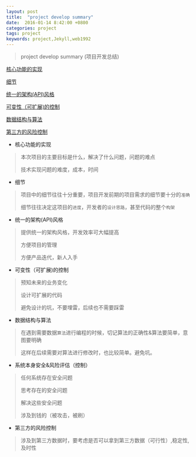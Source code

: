 ```yaml
---
layout: post
title:  "project develop summary"
date:  2016-01-14 8:42:00 +0800
categories: project
tags: project
keywords: project,Jekyll,web1992
---
```



> project develop summary (项目开发总结)
> 

[核心功能的实现][v1]

[细节][v2]

[统一的架构(API)风格][v3]

[可变性（可扩展)的控制][v4]

[数据结构与算法][v5]

[第三方的风险控制][v6]

<!--more-->

<a href="#v1"></a>
-  核心功能的实现

> 本次项目的主要目标是什么，解决了什么问题，问题的难点
> 
> 技术实现问题的难度，成本，时间
>


<a href="#v2"></a>
-  细节

> 项目中的细节往往十分重要，项目开发前期的项目需求的细节要十分的`准确`
> 
> 细节往往决定这项目的`进度`，开发者的`设计思路`，甚至代码的整个`构架`
>

<a href="#v3"></a>
- 统一的架构(API)风格

> 提供统一的架构风格，开发效率可大幅提高
> 
> 方便项目的管理
> 
> 方便产品迭代，新人入手

<a href="#v4"></a>
- 可变性（可扩展)的控制

> 预知未来的业务变化
>
> 设计可扩展的代码
>
> 避免设计的坑，不要埋雷，后续也不需要踩雷
>

<a href="#v5"></a>
- 数据结构与算法

> 在遇到需要数据`算法`进行编程的时候，切记算法的正确性&算法要简单，意图要明确
>
> 这样在后续需要对算法进行修改时，也比较简单。避免坑。

- 系统本身安全&风险评估（控制）

> 任何系统存在安全问题
> 
> 思考存在的安全问题
> 
> 解决这些安全问题
> 
> 涉及到钱的（被攻击，被刷）

<a href="#v6"></a>
- 第三方的风险控制

> 涉及到第三方数据时，要考虑是否可以拿到第三方数据（可行性）,稳定性,及时性
> 



[v1]:#v1
[v2]:#v2
[v3]:#v3
[v4]:#v4
[v5]:#v5
[v6]:#v6
